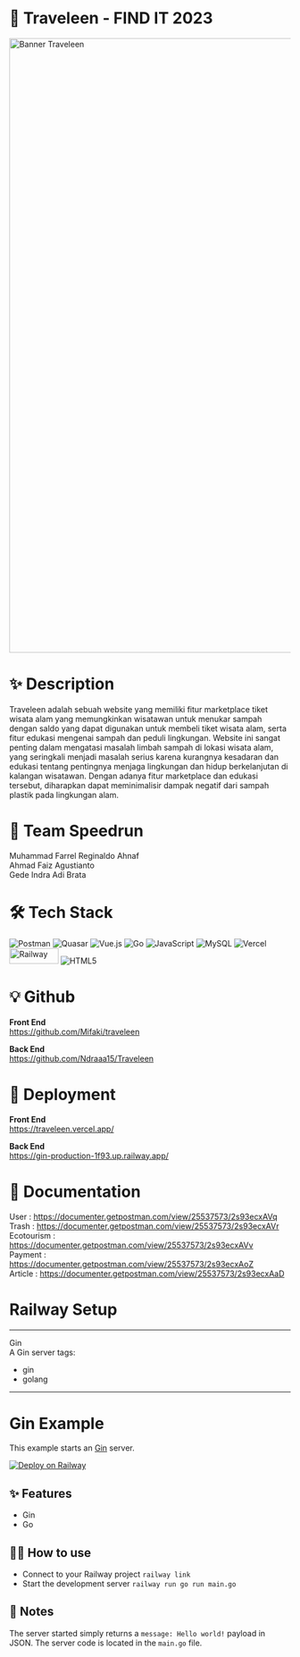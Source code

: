 # 🌳 Traveleen - FIND IT 2023

<img width="1100" alt="Banner Traveleen" src="https://github.com/Ndraaa15/Traveleen/assets/112854205/47b92128-c9f3-4e11-b31f-89af9a8c33fc">

# ✨ Description

<p>Traveleen adalah sebuah website yang memiliki fitur marketplace tiket wisata alam yang memungkinkan wisatawan untuk menukar sampah dengan saldo yang dapat digunakan untuk membeli tiket wisata alam, serta fitur edukasi mengenai sampah dan peduli lingkungan. Website ini sangat penting dalam mengatasi masalah limbah sampah di lokasi wisata alam, yang seringkali menjadi masalah serius karena kurangnya kesadaran dan edukasi tentang pentingnya menjaga lingkungan dan hidup berkelanjutan di kalangan wisatawan. Dengan adanya fitur marketplace dan edukasi tersebut, diharapkan dapat meminimalisir dampak negatif dari sampah plastik pada lingkungan alam.</p>

# 🏅 Team Speedrun
Muhammad Farrel Reginaldo Ahnaf </br>
Ahmad Faiz Agustianto</br>
Gede Indra Adi Brata</br>

#  🛠  Tech Stack
![Postman](https://img.shields.io/badge/Postman-FF6C37?style=for-the-badge&logo=postman&logoColor=white) 
![Quasar](https://img.shields.io/badge/Quasar-16B7FB?style=for-the-badge&logo=quasar&logoColor=black) 
![Vue.js](https://img.shields.io/badge/vuejs-%2335495e.svg?style=for-the-badge&logo=vuedotjs&logoColor=%234FC08D) 
![Go](https://img.shields.io/badge/go-%2300ADD8.svg?style=for-the-badge&logo=go&logoColor=white) 
![JavaScript](https://img.shields.io/badge/javascript-%23323330.svg?style=for-the-badge&logo=javascript&logoColor=%23F7DF1E) 
![MySQL](https://img.shields.io/badge/mysql-%2300f.svg?style=for-the-badge&logo=mysql&logoColor=white)
![Vercel](https://img.shields.io/badge/vercel-%23000000.svg?style=for-the-badge&logo=vercel&logoColor=white)
<img width="88" height="28" alt="Railway" src="https://github.com/Ndraaa15/Traveleen/assets/112854205/23b5a70f-ae3c-48cc-af2a-aa5bd7f9b484">
![HTML5](https://img.shields.io/badge/html5-%23E34F26.svg?style=for-the-badge&logo=html5&logoColor=white)


# 💡 Github
<b>Front End </br> </b>
https://github.com/Mifaki/traveleen

<b>Back End </br> </b>
https://github.com/Ndraaa15/Traveleen

# 📢 Deployment
<b>Front End </br> </b>
https://traveleen.vercel.app/ </br>

<b>Back End </br> </b>
https://gin-production-1f93.up.railway.app/ </br>

# 📸 Documentation
User  : https://documenter.getpostman.com/view/25537573/2s93ecxAVq </br>
Trash : https://documenter.getpostman.com/view/25537573/2s93ecxAVr </br>
Ecotourism : https://documenter.getpostman.com/view/25537573/2s93ecxAVv </br>
Payment : https://documenter.getpostman.com/view/25537573/2s93ecxAoZ</br>
Article : https://documenter.getpostman.com/view/25537573/2s93ecxAaD </br>


# Railway Setup
---
Gin </br>
A Gin server
tags:
  - gin
  - golang
---

# Gin Example

This example starts an [Gin](https://gin-gonic.com/) server.

[![Deploy on Railway](https://railway.app/button.svg)](https://railway.app/new/template/dTvvSf)

## ✨ Features

- Gin
- Go

## 💁‍♀️ How to use

- Connect to your Railway project `railway link`
- Start the development server `railway run go run main.go`

## 📝 Notes

The server started simply returns a `message: Hello world!` payload in JSON. The server code is located in the `main.go` file.
